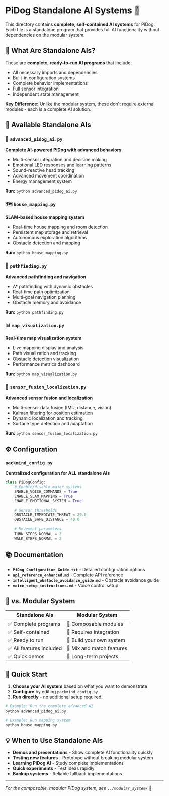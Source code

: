 # PiDog Standalone AI Systems 🤖

This directory contains **complete, self-contained AI systems** for PiDog. Each file is a standalone program that provides full AI functionality without dependencies on the modular system.

## 🎯 **What Are Standalone AIs?**

These are **complete, ready-to-run AI programs** that include:
- All necessary imports and dependencies
- Built-in configuration systems  
- Complete behavior implementations
- Full sensor integration
- Independent state management

**Key Difference:** Unlike the modular system, these don't require external modules - each is a complete AI solution.

## 🚀 **Available Standalone AIs**

### 🧠 `advanced_pidog_ai.py`
**Complete AI-powered PiDog with advanced behaviors**
- Multi-sensor integration and decision making
- Emotional LED responses and learning patterns
- Sound-reactive head tracking
- Advanced movement coordination
- Energy management system

**Run:** `python advanced_pidog_ai.py`

### 🗺️ `house_mapping.py` 
**SLAM-based house mapping system**
- Real-time house mapping and room detection
- Persistent map storage and retrieval
- Autonomous exploration algorithms
- Obstacle detection and mapping

**Run:** `python house_mapping.py`

### 🎯 `pathfinding.py`
**Advanced pathfinding and navigation**
- A* pathfinding with dynamic obstacles
- Real-time path optimization
- Multi-goal navigation planning
- Obstacle memory and avoidance

**Run:** `python pathfinding.py`

### 📊 `map_visualization.py`
**Real-time map visualization system**
- Live mapping display and analysis
- Path visualization and tracking  
- Obstacle detection visualization
- Performance metrics dashboard

**Run:** `python map_visualization.py`

### 🔄 `sensor_fusion_localization.py`
**Advanced sensor fusion and localization**
- Multi-sensor data fusion (IMU, distance, vision)
- Kalman filtering for position estimation
- Dynamic localization and tracking
- Surface type detection and adaptation

**Run:** `python sensor_fusion_localization.py`

## ⚙️ **Configuration**

### `packmind_config.py`
**Centralized configuration for ALL standalone AIs**
```python
class PiDogConfig:
    # Enable/disable major systems
    ENABLE_VOICE_COMMANDS = True
    ENABLE_SLAM_MAPPING = True
    ENABLE_EMOTIONAL_SYSTEM = True
    
    # Sensor thresholds
    OBSTACLE_IMMEDIATE_THREAT = 20.0
    OBSTACLE_SAFE_DISTANCE = 40.0
    
    # Movement parameters
    TURN_STEPS_NORMAL = 2
    WALK_STEPS_NORMAL = 2
```

## 📚 **Documentation**

- **`PiDog_Configuration_Guide.txt`** - Detailed configuration options
- **`api_reference_enhanced.md`** - Complete API reference  
- **`intelligent_obstacle_avoidance_guide.md`** - Obstacle avoidance guide
- **`voice_setup_instructions.md`** - Voice control setup

## 🔗 **vs. Modular System**

| **Standalone AIs** | **Modular System** |
|-------------------|------------------|
| ✅ Complete programs | 🔧 Composable modules |
| ✅ Self-contained | 🔧 Requires integration |
| ✅ Ready to run | 🔧 Build your own system |
| ✅ All features included | 🔧 Mix and match features |
| ✅ Quick demos | 🔧 Long-term projects |

## 🚦 **Quick Start**

1. **Choose your AI system** based on what you want to demonstrate
2. **Configure** by editing `packmind_config.py` 
3. **Run directly** - no additional setup required!

```bash
# Example: Run the complete advanced AI
python advanced_pidog_ai.py

# Example: Run mapping system  
python house_mapping.py
```

## 💡 **When to Use Standalone AIs**

- **Demos and presentations** - Show complete AI functionality quickly
- **Testing new features** - Prototype without breaking modular system
- **Learning PiDog AI** - Study complete implementations  
- **Quick experiments** - Test ideas rapidly
- **Backup systems** - Reliable fallback implementations

---

*For the composable, modular PiDog system, see `../modular_system/`* 🔧